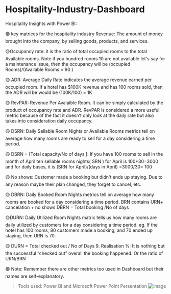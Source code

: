 # Hospitality-Industry-Dashboard

Hospitality Insights with Power BI:


🟢 key matrices for the hospitality industry
Revenue: The amount of money brought into the company, by selling goods, products, and services.


🟡Occupancy rate: it is the ratio of total occupied rooms to the total Available rooms. Note if you hundred rooms 10 are not available let's say for a maintenance issue, then the occupancy will be (occupied Rooms)/(Available Rooms = 90 )


🟡 ADR: Average Daily Rate indicates the average revenue earned per occupied room. If a hotel has $100K revenue and has 100 rooms sold, then the ADR will be would be (100K/100) = 1K


🟡 RevPAR: Revenue Per Avalaible Room. It can be simply calculated by the product of occupancy rate and ADR. RevPAR is considered a more useful metric because of the fact it doesn’t only look at the daily rate but also takes into consideration daily occupancy.


🟡 DSRN: Daily Sellable Room Nights or Available Rooms metrics tell on average how many rooms are ready to sell for a day considering a time period.

🟡 DSRN = [Total capacity/No of days ]: If you have 100 rooms to sell in the month of April ten sellable rooms nights( SRN ) for April is 100*30=3000 and for daily bases, it is (SRN for April)/(days in April) =3000/30= 100


🟡 No shows: Customer made a booking but didn't ends up staying. Due to any reason maybe their plan changed, they forget to cancel, etc.


🟡 DBRN: Daily Booked Room Nights metrics tell on average how many rooms are booked for a day considering a time period. BRN contains URN+ cancelation + no shows
DBRN = Total booking /No of days


🟡DURN: Daily Utilized Room Nights matric tells us how many rooms are daily utilized by customers for a day considering a time period.
eg. If the hotel has 100 rooms, 80 customers made a booking, and 70 ended up staying, then URN is 70.

🟡 DURN = Total checked out / No of Days
9. Realisation %: It is nothing but the successful “checked out” overall the booking happened. Or the ratio of URN/BRN

🟢 Note: Remember there are other metrics too used in Dashboard but their names are self-explanatory.

> Tools used: Power BI and Microsoft Power Point Persentation
![image](https://github.com/vijaybirju/Hostpitality-Industry-Dashboard/assets/59472284/fa35d47f-43bb-435d-916e-28776747f615)
